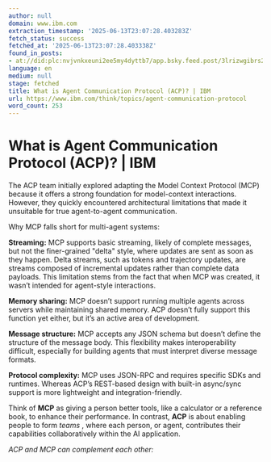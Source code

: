 ```yaml
---
author: null
domain: www.ibm.com
extraction_timestamp: '2025-06-13T23:07:28.403283Z'
fetch_status: success
fetched_at: '2025-06-13T23:07:28.403338Z'
found_in_posts:
- at://did:plc:nvjvnkxeuni2ee5my4dyttb7/app.bsky.feed.post/3lrizwgibrs2h
language: en
medium: null
stage: fetched
title: What is Agent Communication Protocol (ACP)? | IBM
url: https://www.ibm.com/think/topics/agent-communication-protocol
word_count: 253
---
```


# What is Agent Communication Protocol (ACP)? | IBM

The ACP team initially explored adapting the Model Context Protocol \(MCP\) because it offers a strong foundation for model-context interactions. However, they quickly encountered architectural limitations that made it unsuitable for true agent-to-agent communication.

Why MCP falls short for multi-agent systems:

**Streaming:** MCP supports basic streaming, likely of complete messages, but not the finer-grained "delta" style, where updates are sent as soon as they happen. Delta streams, such as tokens and trajectory updates, are streams composed of incremental updates rather than complete data payloads. This limitation stems from the fact that when MCP was created, it wasn’t intended for agent-style interactions.

**Memory sharing:** MCP doesn’t support running multiple agents across servers while maintaining shared memory. ACP doesn’t fully support this function yet either, but it’s an active area of development.

**Message structure:** MCP accepts any JSON schema but doesn’t define the structure of the message body. This flexibility makes interoperability difficult, especially for building agents that must interpret diverse message formats.

**Protocol complexity:** MCP uses JSON-RPC and requires specific SDKs and runtimes. Whereas ACP’s REST-based design with built-in async/sync support is more lightweight and integration-friendly.


Think of **MCP** as giving a person better tools, like a calculator or a reference book, to enhance their performance. In contrast, **ACP** is about enabling people to form _teams_ , where each person, or agent, contributes their capabilities collaboratively within the AI application.

_ACP and MCP can complement each other:_